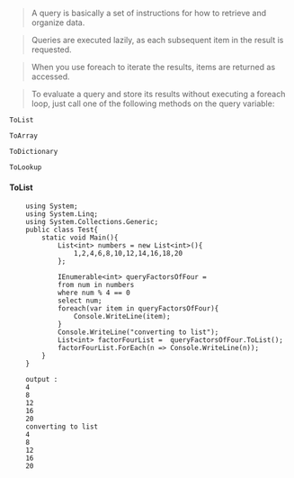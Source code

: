 > A query is basically a set of instructions for how to retrieve and organize data. 

> Queries are executed lazily, as each subsequent item in the result is requested. 

> When you use foreach to iterate the results, items are returned as accessed. 

> To evaluate a query and store its results without executing a foreach loop, 
  just call one of the following methods on the query variable:

    ToList

    ToArray

    ToDictionary

    ToLookup

#### ToList

        using System;
        using System.Linq;
        using System.Collections.Generic;
        public class Test{    
            static void Main(){
                List<int> numbers = new List<int>(){
                    1,2,4,6,8,10,12,14,16,18,20
                };         

                IEnumerable<int> queryFactorsOfFour =
                from num in numbers
                where num % 4 == 0
                select num;
                foreach(var item in queryFactorsOfFour){
                    Console.WriteLine(item);
                }
                Console.WriteLine("converting to list");
                List<int> factorFourList =  queryFactorsOfFour.ToList();
                factorFourList.ForEach(n => Console.WriteLine(n));
            }
        }
        
        output : 
        4
        8
        12
        16
        20
        converting to list
        4
        8
        12
        16
        20
